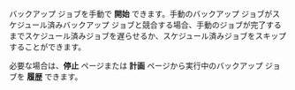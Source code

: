 バックアップ ジョブを手動で **開始** できます。手動のバックアップ ジョブがスケジュール済みバックアップ ジョブと競合する場合、手動のジョブが完了するまでスケジュール済みジョブを遅らせるか、スケジュール済みジョブをスキップすることができます。

必要な場合は、**停止** ページまたは **計画** ページから実行中のバックアップ ジョブを **履歴** できます。
